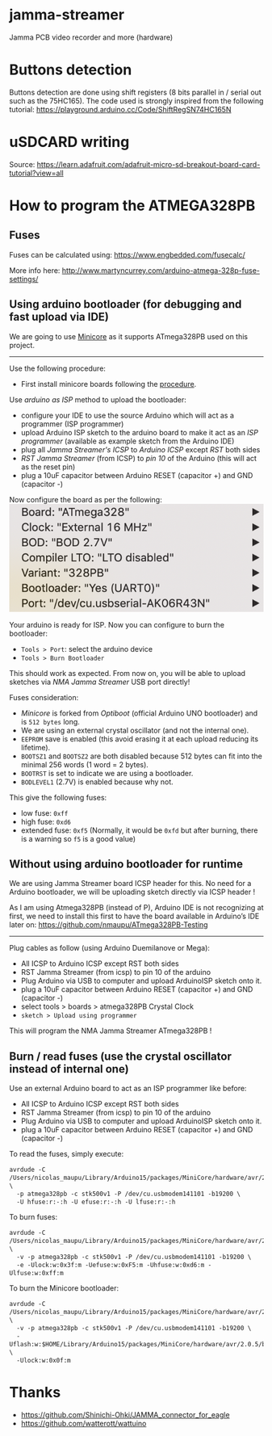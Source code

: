 # jamma-streamer

Jamma PCB video recorder and more (hardware)

# Buttons detection

Buttons detection are done using shift registers (8 bits parallel in / serial out such as the 75HC165).
The code used is strongly inspired from the following tutorial:
https://playground.arduino.cc/Code/ShiftRegSN74HC165N

# uSDCARD writing

Source:
https://learn.adafruit.com/adafruit-micro-sd-breakout-board-card-tutorial?view=all

# How to program the ATMEGA328PB

## Fuses

Fuses can be calculated using: https://www.engbedded.com/fusecalc/

More info here: http://www.martyncurrey.com/arduino-atmega-328p-fuse-settings/

## Using arduino bootloader (for debugging and fast upload via IDE)

We are going to use [Minicore](https://github.com/MCUdude/MiniCore) as it supports ATmega328PB used on this project.

---

Use the following procedure:

- First install minicore boards following the [procedure](https://github.com/MCUdude/MiniCore#boards-manager-installation).

Use *arduino as ISP* method to upload the bootloader:
  - configure your IDE to use the source Arduino which will act as a programmer (ISP programmer)
  - upload Arduino ISP sketch to the arduino board to make it act as an *ISP programmer* (available as example sketch from the Arduino IDE)
  - plug all *Jamma Streamer's ICSP* to *Arduino ICSP* except *RST* both sides
  - *RST Jamma Streamer* (from ICSP) to *pin 10* of the Arduino (this will act as the reset pin)
  - plug a 10uF capacitor between Arduino RESET (capacitor +) and GND (capacitor -)

Now configure the board as per the following:
![Arduino configuration for Minicore / ATmega328PB](images/328pb-arduino-conf.png)

Your arduino is ready for ISP. Now you can configure to burn the bootloader:
  - `Tools > Port`: select the arduino device
  - `Tools > Burn Bootloader`

This should work as expected. From now on, you will be able to upload sketches via *NMA Jamma Streamer* USB port directly!

Fuses consideration:
  - *Minicore* is forked from *Optiboot* (official Arduino UNO bootloader) and is `512 bytes` long.
  - We are using an external crystal oscillator (and not the internal one).
  - `EEPROM` save is enabled (this avoid erasing it at each upload reducing its lifetime).
  - `BOOTSZ1` and `BOOTSZ2` are both disabled because 512 bytes can fit into the minimal 256 words (1 word = 2 bytes).
  - `BOOTRST` is set to indicate we are using a bootloader.
  - `BODLEVEL1` (2.7V) is enabled because why not.

This give the following fuses:
  - low fuse: `0xff`
  - high fuse: `0xd6`
  - extended fuse: `0xf5` (Normally, it would be `0xfd` but after burning, there is a warning so `f5` is a good value)

## Without using arduino bootloader for runtime

We are using Jamma Streamer board ICSP header for this.
No need for a Arduino bootloader, we will be uploading sketch directly via ICSP header !

As I am using Atmega328PB (instead of P), Arduino IDE is not recognizing at first, we need to install this first to have the board available in Arduino’s IDE later on:
https://github.com/nmaupu/ATmega328PB-Testing

---

Plug cables as follow (using Arduino Duemilanove or Mega):

- All ICSP to Arduino ICSP except RST both sides
- RST Jamma Streamer (from icsp) to pin 10 of the arduino
- Plug Arduino via USB to computer and upload ArduinoISP sketch onto it.
- plug a 10uF capacitor between Arduino RESET (capacitor +) and GND (capacitor -)
- select tools > boards > atmega328PB Crystal Clock
- `sketch > Upload using programmer`

This will program the NMA Jamma Streamer ATmega328PB !

## Burn / read fuses (use the crystal oscillator instead of internal one)

Use an external Arduino board to act as an ISP programmer like before:

- All ICSP to Arduino ICSP except RST both sides
- RST Jamma Streamer (from icsp) to pin 10 of the arduino
- Plug Arduino via USB to computer and upload ArduinoISP sketch onto it.
- plug a 10uF capacitor between Arduino RESET (capacitor +) and GND (capacitor -)

To read the fuses, simply execute:
```
avrdude -C /Users/nicolas_maupu/Library/Arduino15/packages/MiniCore/hardware/avr/2.0.5/avrdude.conf \
  -p atmega328pb -c stk500v1 -P /dev/cu.usbmodem141101 -b19200 \
  -U hfuse:r:-:h -U efuse:r:-:h -U lfuse:r:-:h
```

To burn fuses:
```
avrdude -C /Users/nicolas_maupu/Library/Arduino15/packages/MiniCore/hardware/avr/2.0.5/avrdude.conf \
  -v -p atmega328pb -c stk500v1 -P /dev/cu.usbmodem141101 -b19200 \
  -e -Ulock:w:0x3f:m -Uefuse:w:0xF5:m -Uhfuse:w:0xd6:m -Ulfuse:w:0xff:m 
```

To burn the Minicore bootloader:
```
avrdude -C /Users/nicolas_maupu/Library/Arduino15/packages/MiniCore/hardware/avr/2.0.5/avrdude.conf \
  -v -p atmega328pb -c stk500v1 -P /dev/cu.usbmodem141101 -b19200 \
  -Uflash:w:$HOME/Library/Arduino15/packages/MiniCore/hardware/avr/2.0.5/bootloaders/optiboot_flash/bootloaders/atmega328pb/16000000L/optiboot_flash_atmega328pb_UART0_115200_16000000L_B5.hex:i \
  -Ulock:w:0x0f:m 
```

# Thanks

- https://github.com/Shinichi-Ohki/JAMMA_connector_for_eagle
- https://github.com/watterott/wattuino
